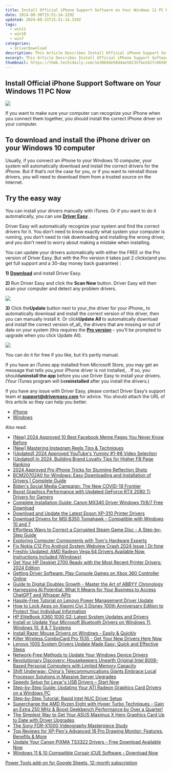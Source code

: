```yaml
---
title: Install Official iPhone Support Software on Your Windows 11 PC Now
date: 2024-08-30T15:51:14.329Z
updated: 2024-08-31T15:51:14.329Z
tags:
  - win11
  - win10
  - win7
categories:
  - DriverDownload
description: This Article Describes Install Official iPhone Support Software on Your Windows 11 PC Now
excerpt: This Article Describes Install Official iPhone Support Software on Your Windows 11 PC Now
thumbnail: https://thmb.techidaily.com/1e30b9de50d4ae50235fbe2427c86509d2c0711d92ede6d59da5c3ba818ec4d8.jpg
---
```


## Install Official iPhone Support Software on Your Windows 11 PC Now

![](https://images.drivereasy.com/wp-content/uploads/2018/07/img_5b584bdad29dc.jpg)

 If you want to make sure your computer can recognize your iPhone when you connect them together, you should install the correct iPhone driver on your computer.

## To download and install the iPhone driver on your Windows 10 computer

 Usually, if you connect an iPhone to your Windows 10 computer, your system will automatically download and install the correct drivers for the iPhone. But if that’s not the case for you, or if you want to reinstall those drivers, you will need to download them from a trusted source on the Internet.

## Try the easy way

 You can install your drivers manually with iTunes. Or if you want to do it automatically, you can use **[Driver Easy](https://tools.techidaily.com/drivereasy/download/)**  .

 Driver Easy will automatically recognize your system and find the correct drivers for it. You don’t need to know exactly what system your computer is running, you don’t need to risk downloading and installing the wrong driver, and you don’t need to worry about making a mistake when installing.

 You can update your drivers automatically with either the FREE or the Pro version of Driver Easy. But with the Pro version it takes just 2 clicks(and you get full support and a 30-day money back guarantee) :

**1)** [**Download**](https://tools.techidaily.com/drivereasy/download/) and install Driver Easy.

**2)** Run Driver Easy and click the **Scan Now** button. Driver Easy will then scan your computer and detect any problem drivers.

![](https://images.drivereasy.com/wp-content/uploads/2018/07/img_5b3dc1c9de503.jpg)

**3)** Click the**Update** button next to your_the driver for your iPhone_ to automatically download and install the correct version of this driver, then you can manually install it. Or click**Update All**  to automatically download and install the correct version of_all_ the drivers that are missing or out of date on your system (this requires the **[Pro version](https://tools.techidaily.com/drivereasy/download/)**  – you’ll be prompted to upgrade when you click Update All).

![](https://images.drivereasy.com/wp-content/uploads/2018/07/img_5b51bf3e4a8d6.jpg)

 You can do it for free if you like, but it’s partly manual.

 If you have an iTunes app installed from Microsoft Store, you may get an message that tells you_your iPhone driver is not installed_ . If so, you should**uninstall the app** before you use Driver Easy to install your drivers. (Your iTunes program will be**reinstalled** after you install the drivers.)

 If you have any issue with Driver Easy, please contact Driver Easy’s support team at **[support@drivereasy.com](https://tools.techidaily.com/drivereasy/download/)**  for advice. You should attach the URL of this article so they can help you better.

* [iPhone](https://tools.techidaily.com/drivereasy/download/)
* [Windows](https://tools.techidaily.com/drivereasy/download/)

<ins class="adsbygoogle"
     style="display:block"
     data-ad-format="autorelaxed"
     data-ad-client="ca-pub-7571918770474297"
     data-ad-slot="1223367746"></ins>



<ins class="adsbygoogle"
     style="display:block"
     data-ad-client="ca-pub-7571918770474297"
     data-ad-slot="8358498916"
     data-ad-format="auto"
     data-full-width-responsive="true"></ins>

<span class="atpl-alsoreadstyle">Also read:</span>
<div><ul>
<li><a href="https://facebook-clips.techidaily.com/new-2024-approved-10-best-facebook-meme-pages-you-never-know-before/"><u>[New] 2024 Approved  10 Best Facebook Meme Pages You Never Know Before</u></a></li>
<li><a href="https://vp-tips.techidaily.com/new-mastering-instagram-reels-tips-and-techniques/"><u>[New] Mastering Instagram Reels  Tips & Techniques</u></a></li>
<li><a href="https://facebook-video-files.techidaily.com/updated-2024-approved-youtubes-yummy-1-8-video-selection/"><u>[Updated] 2024 Approved  YouTube's Yummy  #1-#8 Video Selection</u></a></li>
<li><a href="https://facebook-video-content.techidaily.com/updated-in-2024-building-brand-loyalty-tips-for-higher-fb-page-ranking/"><u>[Updated] In 2024, Building Brand Loyalty  Tips for Higher FB Page Ranking</u></a></li>
<li><a href="https://extra-guidance.techidaily.com/2024-approved-pro-iphone-tricks-for-stunning-reflection-shots/"><u>2024 Approved  Pro iPhone Tricks for Stunning Reflection Shots</u></a></li>
<li><a href="https://hardware-help.techidaily.com/bcm20702a0-for-windows-easy-downloading-and-installation-of-drivers-complete-guide/"><u>BCM20702A0 for Windows: Easy Downloading and Installation of Drivers | Complete Guide</u></a></li>
<li><a href="https://facebook.techidaily.com/bidens-social-media-campaign-the-new-covid-19-frontier/"><u>Biden's Social Media Campaign: The New COVID-19 Frontier</u></a></li>
<li><a href="https://hardware-help.techidaily.com/boost-graphics-performance-with-updated-geforce-rtx-2080-ti-drivers-for-gamers/"><u>Boost Graphics Performance with Updated GeForce RTX 2080 Ti Drivers for Gamers</u></a></li>
<li><a href="https://hardware-help.techidaily.com/complete-installation-guide-canon-mx340-driver-windows-1187-free-download/"><u>Complete Installation Guide: Canon MX340 Driver Windows 11/8/7 Free Download</u></a></li>
<li><a href="https://hardware-help.techidaily.com/download-and-update-the-latest-epson-xp-310-printer-drivers/"><u>Download and Update the Latest Epson XP-310 Printer Drivers</u></a></li>
<li><a href="https://hardware-help.techidaily.com/download-drivers-for-msi-b350-tomahawk-compatible-with-windows-10-and-7/"><u>Download Drivers for MSI B350 Tomahawk - Compatible with Windows 10 and 7</u></a></li>
<li><a href="https://win-blog.techidaily.com/effortless-ways-to-correct-a-corrupted-steam-game-disc-a-step-by-step-guide/"><u>Effortless Ways to Correct a Corrupted Steam Game Disc - A Step-by-Step Guide</u></a></li>
<li><a href="https://hardware-help.techidaily.com/exploring-computer-components-with-toms-hardware-experts/"><u>Exploring Computer Components with Tom's Hardware Experts</u></a></li>
<li><a href="https://howto.techidaily.com/fix-nokia-c12-pro-android-system-webview-crash-2024-issue-drfone-by-drfone-fix-android-problems-fix-android-problems/"><u>Fix Nokia C12 Pro Android System Webview Crash 2024 Issue | Dr.fone</u></a></li>
<li><a href="https://hardware-help.techidaily.com/freshly-updated-amd-radeon-vega-64-drivers-available-now-instructions-included-windows/"><u>Freshly Updated: AMD Radeon Vega 64 Drivers Available Now, Instructions Included (Windows)</u></a></li>
<li><a href="https://hardware-help.techidaily.com/get-your-hp-deskjet-2700-ready-with-the-most-recent-printer-drivers-2024-edition/"><u>Get Your HP Deskjet 2700 Ready with the Most Recent Printer Drivers: 2024 Edition</u></a></li>
<li><a href="https://hardware-help.techidaily.com/getting-driver-software-play-console-games-on-xbox-360-controller-online/"><u>Getting Driver Software: Play Console Games on Xbox 360 Controller Online</u></a></li>
<li><a href="https://discover-alternatives.techidaily.com/guide-to-digital-doubles-growth-master-the-art-of-abbyy-chronology/"><u>Guide to Digital Doubles Growth - Master the Art of ABBYY Chronology</u></a></li>
<li><a href="https://tech-haven.techidaily.com/harnessing-ai-potential-what-it-means-for-your-business-to-access-chatgpt-and-whisper-apis/"><u>Harnessing AI Potential: What It Means for Your Business to Access ChatGPT and Whisper APIs</u></a></li>
<li><a href="https://hardware-help.techidaily.com/hassle-free-tutorial-on-lenovo-power-management-driver-update/"><u>Hassle-Free Tutorial on Lenovo Power Management Driver Update</u></a></li>
<li><a href="https://unlock-android.techidaily.com/how-to-lock-apps-on-xiaomi-civi-3-disney-100th-anniversary-edition-to-protect-your-individual-information-by-drfone-android/"><u>How to Lock Apps on Xiaomi Civi 3 Disney 100th Anniversary Edition to Protect Your Individual Information</u></a></li>
<li><a href="https://hardware-help.techidaily.com/hp-elitebook-x360-1030-g2-latest-system-updates-and-drivers/"><u>HP EliteBook X360 1030 G2: Latest System Updates and Drivers</u></a></li>
<li><a href="https://hardware-help.techidaily.com/install-or-update-your-microsoft-bluetooth-drivers-on-windows-11-windows-10-8-and-7-systems/"><u>Install or Update Your Microsoft Bluetooth Drivers on Windows 11, Windows 10, 8 & 7 Systems</u></a></li>
<li><a href="https://hardware-help.techidaily.com/1722971859410-install-razer-mouse-drivers-on-windows-easily-and-quickly/"><u>Install Razer Mouse Drivers on Windows - Easily & Quickly</u></a></li>
<li><a href="https://hardware-help.techidaily.com/1722976251277-killer-wireless-combocard-pro-1535-get-your-new-drivers-here-now/"><u>Killer Wireless ComboCard Pro 1535 - Get Your New Drivers Here Now</u></a></li>
<li><a href="https://hardware-help.techidaily.com/lenovo-100s-system-drivers-update-made-easy-quick-and-effective-steps/"><u>Lenovo 100S System Drivers Update Made Easy: Quick and Effective Steps</u></a></li>
<li><a href="https://hardware-help.techidaily.com/network-free-methods-to-update-your-windows-device-drivers/"><u>Network-Free Methods to Update Your Windows Device Drivers</u></a></li>
<li><a href="https://hardware-help.techidaily.com/revolutionary-discovery-housekeepers-unearth-original-intel-8008-based-personal-computers-with-limited-memory-capacity/"><u>Revolutionary Discovery: Housekeepers Unearth Original Intel 8008-Based Personal Computers with Limited Memory Capacity</u></a></li>
<li><a href="https://hardware-help.techidaily.com/shift-underway-chinas-telecommunications-giants-embrace-local-processor-solutions-in-massive-server-upgrades/"><u>Shift Underway: China's Telecommunications Giants Embrace Local Processor Solutions in Massive Server Upgrades</u></a></li>
<li><a href="https://hardware-help.techidaily.com/1722968656298-speedy-setup-for-lexars-usb-drivers-start-now/"><u>Speedy Setup for Lexar's USB Drivers – Start Now</u></a></li>
<li><a href="https://hardware-help.techidaily.com/step-by-step-guide-updating-your-ati-radeon-graphics-card-drivers-on-a-windows-pc/"><u>Step-by-Step Guide: Updating Your ATI Radeon Graphics Card Drivers on a Windows PC</u></a></li>
<li><a href="https://hardware-help.techidaily.com/step-by-step-tutorial-rapid-intel-nuc-driver-setup/"><u>Step-by-Step Tutorial: Rapid Intel NUC Driver Setup</u></a></li>
<li><a href="https://hardware-help.techidaily.com/supercharge-the-amd-ryzen-eight-with-hyper-turbo-techniques-gain-an-extra-250-mhz-and-boost-geekbench-performance-by-over-a-quarter/"><u>Supercharge the AMD Ryzen Eight with Hyper Turbo Techniques - Gain an Extra 250 MHz & Boost Geekbench Performance by Over a Quarter!</u></a></li>
<li><a href="https://hardware-help.techidaily.com/the-simplest-way-to-get-your-asus-maximus-x-hero-graphics-card-up-to-date-with-driver-upgrades/"><u>The Simplest Way to Get Your ASUS Maximus X Hero Graphics Card Up to Date with Driver Upgrades</u></a></li>
<li><a href="https://extra-tips.techidaily.com/the-sony-fdr-x1000-videography-masterpiece-study/"><u>The Sony FDR-X1000 Videography Masterpiece Study</u></a></li>
<li><a href="https://buynow-marvelous.techidaily.com/top-reviews-for-xp-pens-advanced-16-pro-drawing-monitor-features-benefits-and-more/"><u>Top Reviews for XP-Pen's Advanced 16 Pro Drawing Monitor: Features, Benefits & More</u></a></li>
<li><a href="https://hardware-help.techidaily.com/update-your-canon-pixma-ts3322-drivers-free-download-available-now/"><u>Update Your Canon PIXMA TS3322 Drivers - Free Download Available Now</u></a></li>
<li><a href="https://hardware-help.techidaily.com/1722968742106-windows-11-and-10-compatible-corsair-icue-software-download-now/"><u>Windows 11 & 10 Compatible Corsair iCUE Software - Download Now</u></a></li>
</ul></div>

<!-- affiliate ads begin -->
<a href="https://secure.2checkout.com/order/checkout.php?PRODS=4721564&QTY=1&AFFILIATE=108875&CART=1">Power Tools add-on for Google Sheets, 12-month subscription</a>
<!-- affiliate ads end -->